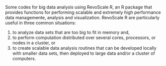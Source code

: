 Some codes for big data analysis using RevoScale R, an R package that provides functions for performing scalable and extremely high performance data managemente, analysis and visualization.
RevoScale R are particularly useful in three common situations:

1) to analyze data sets that are too big to fit in memory and,
2) to perform computation distributed over several cores, processors, or nodes in a cluster, or
3) to create scalable data analysis routines that can be developed locally with smaller data sets, then deployed to large data and/or a cluster of computers.
